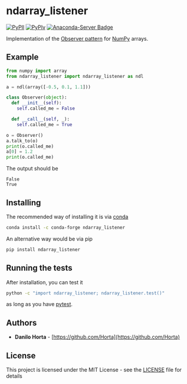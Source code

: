 # ndarray_listener

[![PyPIl](https://img.shields.io/pypi/l/ndarray-listener.svg?style=flat-square)](https://pypi.python.org/pypi/ndarray-listener/)
[![PyPIv](https://img.shields.io/pypi/v/ndarray-listener.svg?style=flat-square)](https://pypi.python.org/pypi/ndarray-listener/)
[![Anaconda-Server Badge](https://anaconda.org/conda-forge/ndarray_listener/badges/version.svg)](https://anaconda.org/conda-forge/ndarray_listener)

Implementation of the [Observer pattern](https://en.wikipedia.org/wiki/Observer_pattern)
for [NumPy](http://www.numpy.org) arrays.

## Example

```python
from numpy import array
from ndarray_listener import ndarray_listener as ndl

a = ndl(array([-0.5, 0.1, 1.1]))

class Observer(object):
  def __init__(self):
    self.called_me = False

  def __call__(self, _):
    self.called_me = True

o = Observer()
a.talk_to(o)
print(o.called_me)
a[0] = 1.2
print(o.called_me)
```
The output should be
```
False
True
```

## Installing

The recommended way of installing it is via
[conda](http://conda.pydata.org/docs/index.html)
```bash
conda install -c conda-forge ndarray_listener
```

An alternative way would be via pip
```bash
pip install ndarray_listener
```


## Running the tests

After installation, you can test it
```bash
python -c "import ndarray_listener; ndarray_listener.test()"
```

as long as you have [pytest](http://docs.pytest.org/en/latest/).

## Authors

* **Danilo Horta** - [https://github.com/Horta](https://github.com/Horta)

## License

This project is licensed under the MIT License - see the
[LICENSE](LICENSE) file for details
